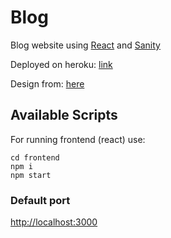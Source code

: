 # Blog

Blog website using [React](https://github.com/facebook/create-react-app) and [Sanity](https://github.com/sanity-io/sanity)

Deployed on heroku: [link](https://kate-blog-cms.herokuapp.com)

Design from: [here](http://kate.theroar.nl)

## Available Scripts

For running frontend (react) use:

```
cd frontend
npm i
npm start
```

### Default port

[http://localhost:3000](http://localhost:3000)
